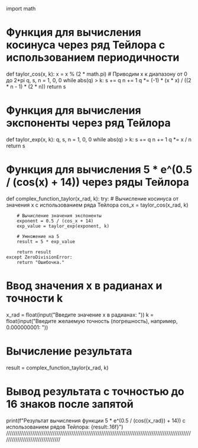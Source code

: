 import math

# Функция для вычисления косинуса через ряд Тейлора с использованием периодичности
def taylor_cos(x, k):
    x = x % (2 * math.pi)  # Приводим x к диапазону от 0 до 2*pi
    q, s, n = 1, 0, 0
    while abs(q) > k:
        s += q
        n += 1
        q *= (-1) * (x * x) / ((2 * n - 1) * (2 * n))
    return s

# Функция для вычисления экспоненты через ряд Тейлора
def taylor_exp(x, k):
    q, s, n = 1, 0, 0
    while abs(q) > k:
        s += q
        n += 1
        q *= x / n
    return s

# Функция для вычисления 5 * e^(0.5 / (cos(x) + 14)) через ряды Тейлора
def complex_function_taylor(x_rad, k):
    try:
        # Вычисление косинуса от значения x с использованием ряда Тейлора
        cos_x = taylor_cos(x_rad, k)
        
        # Вычисление значения экспоненты
        exponent = 0.5 / (cos_x + 14)
        exp_value = taylor_exp(exponent, k)
        
        # Умножение на 5
        result = 5 * exp_value
        
        return result
    except ZeroDivisionError:
        return "Ошибочка."

# Ввод значения x в радианах и точности k
x_rad = float(input("Введите значение x в радианах: "))
k = float(input("Введите желаемую точность (погрешность), например, 0.000000001: "))

# Вычисление результата
result = complex_function_taylor(x_rad, k)

# Вывод результата с точностью до 16 знаков после запятой
print(f"Результат вычисления функции 5 * e^(0.5 / (cos({x_rad}) + 14)) с использованием рядов Тейлора: {result:.16f}")
////////////////////////////////////////////////////////////////////////////////////////////////////////////////////////////////

